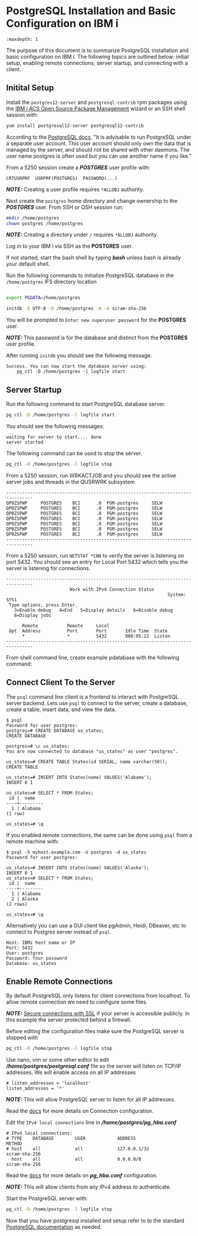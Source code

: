 # PostgreSQL Installation and Basic Configuration on IBM i

```{toctree}
:maxdepth: 1
```

The purpose of this document is to summarize PostgreSQL installation and basic
configuration on IBM i. The following topics are outlined below: initial setup,
enabling remote connections, server startup, and connecting with a client.

## Initital Setup

Install the `postgres12-server` and `postgresql-contrib` rpm packages using the
[IBM i ACS Open Source Package Management](https://www.ibm.com/support/pages/node/706903)
wizard or an SSH shell session with:

```bash
yum install postgresql12-server postgresql12-contrib
```

According to the [PostgreSQL docs](https://www.postgresql.org/docs/12/postgres-user.html),
"It is advisable to run PostgreSQL under a separate user account. This user
account should only own the data that is managed by the server, and should not
be shared with other daemons. The user name postgres is often used but you can
use another name if you like."

From a 5250 session create a ***POSTGRES*** user profile with:

```text
CRTUSRPRF  USRPRF(POSTGRES)  PASSWORD(...)
```

***NOTE:*** Creating a user profile requires `*ALLOBJ` authority.

Next create the `postgres` home directory and change ownership to the
***POSTGRES*** user. From SSH or QSH session run:

```sh
mkdir /home/postgres
chown postgres /home/postgres
```

***NOTE:*** Creating a directory under `/` requires `*ALLOBJ` authority.

Log in to your IBM i via SSH as the **POSTGRES** user.

If not started, start the bash shell by typing ***bash*** unless bash is already
your default shell.

Run the following commands to initialize PostgreSQL database in the
`/home/postgres` IFS directory location

```bash

export PGDATA=/home/postgres

initdb -E UTF-8 -D /home/postgres -W -A scram-sha-256
```

You will be prompted to `Enter new superuser password` for the **POSTGRES**
user.

***NOTE:*** This password is for the database and distinct from the **POSTGRES**
user profile.

After running `initdb` you should see the following message:

```text
Success. You can now start the database server using:
    pg_ctl -D /home/postgres -l logfile start
```

## Server Startup

Run the following command to start PostgreSQL database server.

```bash
pg_ctl -D /home/postgres -l logfile start
```

You should see the following messages:

```text
waiting for server to start.... done
server started
```

The following command can be used to stop the server.

```bash
pg_ctl -D /home/postgres -l logfile stop
```

From a 5250 session, run WRKACTJOB and you should see the active server
jobs and threads in the QUSRWRK subsystem

```text
--------------------------------------------------------------------------------
QP0ZSPWP     POSTGRES    BCI      .0  PGM-postgres     SELW
QP0ZSPWP     POSTGRES    BCI      .0  PGM-postgres     SELW
QP0ZSPWP     POSTGRES    BCI      .0  PGM-postgres     SELW
QP0ZSPWP     POSTGRES    BCI      .0  PGM-postgres     SELW
QP0ZSPWP     POSTGRES    BCI      .0  PGM-postgres     SELW
QP0ZSPWP     POSTGRES    BCI      .0  PGM-postgres     SELW
QP0ZSPWP     POSTGRES    BCI      .0  PGM-postgres     SELW
--------------------------------------------------------------------------------
```

From a 5250 session, run `NETSTAT *CNN` to verify the server is listening on
port 5432. You should see an entry for Local Port 5432 which tells you the
server is listening for connections.

```text
--------------------------------------------------------------------------------
                        Work with IPv4 Connection Status
                                                             System:   SYS1
 Type options, press Enter.
   3=Enable debug   4=End   5=Display details   6=Disable debug
   8=Display jobs

      Remote           Remote     Local
 Opt  Address          Port       Port       Idle Time  State
      *                *          5432       000:05:22  Listen
--------------------------------------------------------------------------------
```

From shell command line, create example pdatabase with the following command:

## Connect Client To the Server

The `psql` command line client is a frontend to interact with PostgreSQL server
backend. Lets use `psql` to connect to the server, create a database, create a
table, insert data, and view the data.

```text
$ psql
Password for user postgres:
postgres=# CREATE DATABASE us_states;
CREATE DATABASE

postgres=# \c us_states;
You are now connected to database "us_states" as user "postgres".

us_states=# CREATE TABLE States(id SERIAL, name varchar(50));
CREATE TABLE

us_states=# INSERT INTO States(name) VALUES('Alabama');
INSERT 0 1

us_states=# SELECT * FROM States;
 id |  name
----+---------
  1 | Alabama
(1 row)

us_states=# \q
```

If you enabled remote connections, the same can be done using `psql` from a
remote machine with:

```text
$ psql -h myhost.example.com -U postgres -d us_states
Password for user postgres:

us_states=# INSERT INTO States(name) VALUES('Alaska');
INSERT 0 1
us_states=# SELECT * FROM States;
 id |  name
----+---------
  1 | Alabama
  2 | Alaska
(2 rows)

us_states=# \q
```

Alternatively you can use a GUI client like pgAdmin, Heidi, DBeaver, etc to
connect to Postgres server instead of `psql`.

```text
Host: IBMi host name or IP
Port: 5432
User: postgres
Password: Your password
Database: us_states
```

## Enable Remote Connections

By default PostgreSQL only listens for client connections from localhost.
To allow remote connection we need to configure some files.

***NOTE:*** [Secure connections with SSL](https://www.postgresql.org/docs/12/ssl-tcp.html#SSL-SETUP)
if your server is accessible publicly. In this example the server protected
behind a firewall.

Before editing the configuration files make sure the PostgreSQL server is
stopped with

```bash
pg_ctl -D /home/postgres -l logfile stop
```

Use nano, vim or some other editor to edit ***/home/postgres/postgresql.conf***
file so the server will listen on TCP/IP addresses. We will enable access on all
IP addresses

```text
# listen_addresses = 'localhost'
listen_addresses = '*'
```

***NOTE:*** This will allow PostgreSQL server to listen for all IP addresses.

Read the [docs](https://www.postgresql.org/docs/12/runtime-config-connection.html)
for more details on Connection configuration.

Edit the `IPv4 local connections` line in ***/home/postgres/pg_hba.conf***

```text
# IPv4 local connections:
# TYPE    DATABASE        USER            ADDRESS                 METHOD
# host    all             all             127.0.0.1/32            scram-sha-256
  host    all             all             0.0.0.0/0               scram-sha-256
```

Read the [docs](https://www.postgresql.org/docs/12/auth-pg-hba-conf.html) for
more details on ***pg_hba.conf*** configuration.

***NOTE:*** This will allow clients from any IPv4 address to authenticate.

Start the PostgreSQL server with:

```bash
pg_ctl -D /home/postgres -l logfile stop
```

Now that you have postgresql installed and setup refer to to the standard
[PostgreSQL documentation](https://www.postgresql.org/docs/) as needed.
